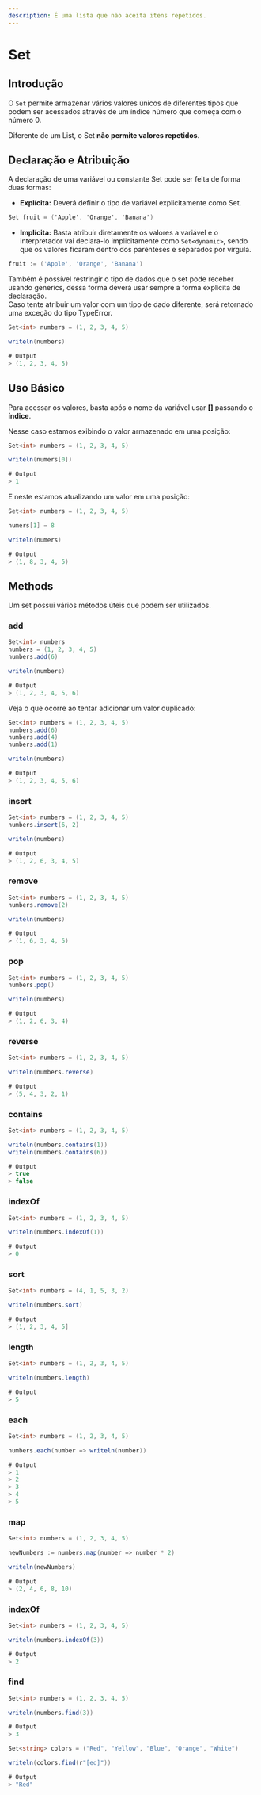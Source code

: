 ```yaml
---
description: É uma lista que não aceita itens repetidos.
---
```


# Set

## Introdução

O `Set` permite armazenar vários valores únicos de diferentes tipos que podem ser acessados através de um índice número que começa com o número 0.

Diferente de um List, o Set **não permite valores repetidos**.

## Declaração e Atribuição

A declaração de uma variável ou constante Set pode ser feita de forma duas formas:

* **Explícita:** Deverá definir o tipo de variável explicitamente como Set.

```csharp
Set fruit = ('Apple', 'Orange', 'Banana')
```

* **Implícita:** Basta atribuir diretamente os valores a variável e o interpretador vai declara-lo implicitamente como `Set<dynamic>`, sendo que os valores ficaram dentro dos parênteses e separados por vírgula.

```go
fruit := ('Apple', 'Orange', 'Banana')
```

Também é possível restringir o tipo de dados que o set pode receber usando generics, dessa forma deverá usar sempre a forma explícita de declaração.  
Caso tente atribuir um valor com um tipo de dado diferente, será retornado uma exceção do tipo TypeError.

```csharp
Set<int> numbers = (1, 2, 3, 4, 5)

writeln(numbers)

# Output
> (1, 2, 3, 4, 5)
```

## Uso Básico

Para acessar os valores, basta após o nome da variável usar **\[\]** passando o **índice**.

Nesse caso estamos exibindo o valor armazenado em uma posição:

```csharp
Set<int> numbers = (1, 2, 3, 4, 5)

writeln(numers[0])

# Output
> 1
```

E neste estamos atualizando um valor em uma posição:

```csharp
Set<int> numbers = (1, 2, 3, 4, 5)

numers[1] = 8

writeln(numers)

# Output
> (1, 8, 3, 4, 5)
```

## Methods

Um set possui vários métodos úteis que podem ser utilizados.

### add

```csharp
Set<int> numbers
numbers = (1, 2, 3, 4, 5)
numbers.add(6)

writeln(numbers)

# Output
> (1, 2, 3, 4, 5, 6)
```

Veja o que ocorre ao tentar adicionar um valor duplicado:

```csharp
Set<int> numbers = (1, 2, 3, 4, 5)
numbers.add(6)
numbers.add(4)
numbers.add(1)

writeln(numbers)

# Output
> (1, 2, 3, 4, 5, 6)
```

### insert

```csharp
Set<int> numbers = (1, 2, 3, 4, 5)
numbers.insert(6, 2)

writeln(numbers)

# Output
> (1, 2, 6, 3, 4, 5)
```

### remove

```csharp
Set<int> numbers = (1, 2, 3, 4, 5)
numbers.remove(2)

writeln(numbers)

# Output
> (1, 6, 3, 4, 5)
```

### pop

```csharp
Set<int> numbers = (1, 2, 3, 4, 5)
numbers.pop()

writeln(numbers)

# Output
> (1, 2, 6, 3, 4)
```

### reverse

```csharp
Set<int> numbers = (1, 2, 3, 4, 5)

writeln(numbers.reverse)

# Output
> (5, 4, 3, 2, 1)
```

### contains

```csharp
Set<int> numbers = (1, 2, 3, 4, 5)

writeln(numbers.contains(1))
writeln(numbers.contains(6))

# Output
> true
> false
```

### indexOf

```csharp
Set<int> numbers = (1, 2, 3, 4, 5)

writeln(numbers.indexOf(1))

# Output
> 0
```

### sort

```csharp
Set<int> numbers = (4, 1, 5, 3, 2)

writeln(numbers.sort)

# Output
> [1, 2, 3, 4, 5]
```

### length

```csharp
Set<int> numbers = (1, 2, 3, 4, 5)

writeln(numbers.length)

# Output
> 5
```

### each

```csharp
Set<int> numbers = (1, 2, 3, 4, 5)

numbers.each(number => writeln(number))

# Output
> 1
> 2
> 3
> 4
> 5
```

### map

```csharp
Set<int> numbers = (1, 2, 3, 4, 5)

newNumbers := numbers.map(number => number * 2)

writeln(newNumbers)

# Output
> (2, 4, 6, 8, 10)
```

### indexOf

```csharp
Set<int> numbers = (1, 2, 3, 4, 5)

writeln(numbers.indexOf(3))

# Output
> 2
```

### find

```csharp
Set<int> numbers = (1, 2, 3, 4, 5)

writeln(numbers.find(3))

# Output
> 3
```

```csharp
Set<string> colors = ("Red", "Yellow", "Blue", "Orange", "White")

writeln(colors.find(r"[ed]"))

# Output
> "Red"
```




